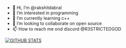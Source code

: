 - 👋 Hi, I’m @rakshitdabral
- 👀 I’m interested in programming
- 🌱 I’m currently learning c++
- 💞️ I’m looking to collaborate on open source
- 📫 How to reach me ond discord @R3STRICTEDGOD

<!---
rakshitdabral/rakshitdabral is a ✨ special ✨ repository because its `README.md` (this file) appears on your GitHub profile.
You can click the Preview link to take a look at your changes.
--->
[![GITHUB STATS](https://github-readme-stats.vercel.app/api?username=rakshitdabral&count_private=true&show_icons=true&theme=radical&hide_rank=false)](https://github.com/anuraghazra/github-readme-stats)
